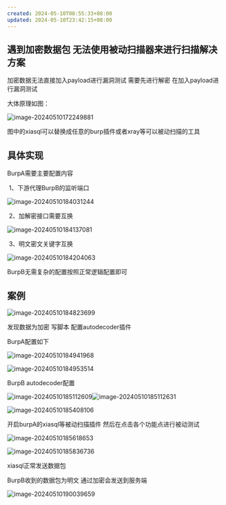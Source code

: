 ```yaml
---
created: 2024-05-10T08:55:33+08:00
updated: 2024-05-10T23:42:15+08:00
---
```


## 遇到加密数据包 无法使用被动扫描器来进行扫描解决方案

加密数据无法直接加入payload进行漏洞测试 需要先进行解密 在加入payload进行漏洞测试 

大体原理如图：

![image-20240510172249881](/image-20240510172249881.png)

图中的xiasql可以替换成任意的burp插件或者xray等可以被动扫描的工具

## 具体实现

BurpA需要主要配置内容

​	1、下游代理BurpB的监听端口

![image-20240510184031244](/image-20240510184031244.png)

​	2、加解密接口需要互换

![image-20240510184137081](/image-20240510184137081.png)

​	3、明文密文关键字互换

![image-20240510184204063](/image-20240510184204063.png)

BurpB无需复杂的配置按照正常逻辑配置即可

## 案例

![image-20240510184823699](/image-20240510184823699.png)

发现数据为加密 写脚本 配置autodecoder插件



BurpA配置如下

![image-20240510184941968](/image-20240510184941968.png)

![image-20240510184953514](/image-20240510184953514.png)

BurpB autodecoder配置

![image-20240510185112609](/image-20240510185112609.png)![image-20240510185112631](/image-20240510185112631.png)

![image-20240510185408106](/image-20240510185408106.png)





开启burpA的xiasql等被动扫描插件 然后在点击各个功能点进行被动测试

![image-20240510185618653](/image-20240510185618653.png)

![image-20240510185836736](/image-20240510185836736.png)

xiasql正常发送数据包



BurpB收到的数据包为明文 通过加密会发送到服务端

![image-20240510190039659](/image-20240510190039659.png)
